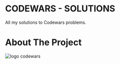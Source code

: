 # CODEWARS - SOLUTIONS
 All my solutions to Codewars problems.



# About The Project


![logo codewars](logo.png)
